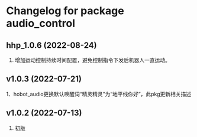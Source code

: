 # Changelog for package audio_control

hhp_1.0.6 (2022-08-24)
------------------
1. 增加运动控制持续时间配置，避免控制指令下发后机器人一直运动。


v1.0.3 (2022-07-21)
------------------

1、hobot_audio更换默认唤醒词“精灵精灵”为“地平线你好”，此pkg更新相关描述



v1.0.2 (2022-07-13)
------------------

1. 初版

